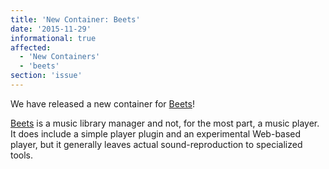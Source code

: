 ```yaml
---
title: 'New Container: Beets'
date: '2015-11-29'
informational: true
affected:
  - 'New Containers'
  - 'beets'
section: 'issue'
---
```

We have released a new container for [Beets](https://github.com/linuxserver/docker-beets)!

[Beets](http://beets.io/) is a music library manager and not, for the most part, a music player. It does include a simple player plugin and an experimental Web-based player, but it generally leaves actual sound-reproduction to specialized tools.